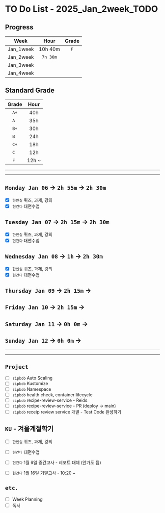 # TO Do List - 2025_Jan_2week_TODO

## Progress
| Week | Hour | Grade |
|:---:|:---:|:---:|
|Jan_1week|10h 40m|`F`|
|Jan_2week|`7h 30m`||
|Jan_3week|||
|Jan_4week|||


## Standard Grade
| Grade | Hour |
|:---:|:---:|
|`A+`|40h|
|`A `|35h|
|`B+`|30h|
|`B `|24h|
|`C+`|18h|
|`C `|12h|
|`F `|12h ~|


---
---

## `Monday Jan 06` -> `2h 55m` -> `2h 30m`
- [x] `한인실` 퀴즈, 과제, 강의 
- [x] `현건다` 대면수업

## `Tuesday Jan 07` -> `2h 15m` -> `2h 30m`
- [x] `한인실` 퀴즈, 과제, 강의 
- [x] `현건다` 대면수업

## `Wednesday Jan 08` -> `1h` -> `2h 30m`
- [x] `한인실` 퀴즈, 과제, 강의 
- [x] `현건다` 대면수업
 
## `Thursday Jan 09` -> `2h 15m` ->


## `Friday Jan 10` -> `2h 15m` -> 


## `Saturday Jan 11` -> `0h 0m` -> 


## `Sunday Jan 12` -> `0h 0m` -> 


---
---
## `Project`
- [ ] `zipbob` Auto Scaling
- [ ] `zipbob` Kustomize 
- [ ] `zipbob` Namespace 
- [ ] `zipbob` health check, container lifecycle 
- [ ] `zipbob` recipe-review-service - Reids 
- [ ] `zipbob` recipe-review-service - PR (deploy -> main) 
- [ ] `zipbob` receip review service 개발 - Test Code 완성하기 

## `KU` - 겨울계절학기
- [ ] `한인실` 퀴즈, 과제, 강의 
- [ ] `현건다` 대면수업

- [ ] `현건다` 1월 6일 중간고사 - 레포트 대체 (안가도 됨)
- [ ] `현건다` 1월 16일 기말고사 - 10:20 ~


## `etc.`
- [ ] Week Planning
- [ ] 독서 
<!-- - [ ] `Konkuk` 학점 포기 - `1.10.(금)/ 1.13.(월) 10:30 ~ 16:30` -->
<!-- - [ ] `Konkuk` 졸업유예 - `작년에는 1월 16일 정도에 함` -->



<!-- ## `Spring`
- [ ] `Cloud Native Spring In Action`

## `Kubernetes`
- [ ] `Kubernetes` 애플리케이션 배포를위한 고급 설정 - Read

## `Algorithm`
- [ ] `알고리즘문제해결전략` read -->


<br><br>

<!-- > `개인공부` : `6h 30m` -> `25h 36m` -> `22h 19m` -> -->

<br><br>

<!-- 
## `Java`
## `OPIc`
## `토익` 
-->






